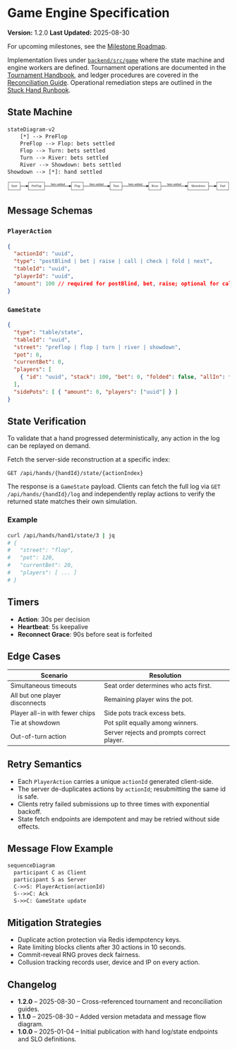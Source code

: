# Game Engine Specification

**Version:** 1.2.0
**Last Updated:** 2025-08-30

For upcoming milestones, see the [Milestone Roadmap](./roadmap.md).

Implementation lives under [`backend/src/game`](../backend/src/game) where the
state machine and engine workers are defined. Tournament operations are
documented in the [Tournament Handbook](./handbook/tournament-handbook.md), and ledger
procedures are covered in the [Reconciliation Guide](./handbook/reconciliation-guide.md).
Operational remediation steps are outlined in the [Stuck Hand Runbook](./runbooks/stuck-hand.md).

## State Machine
```mermaid
stateDiagram-v2
    [*] --> PreFlop
    PreFlop --> Flop: bets settled
    Flop --> Turn: bets settled
    Turn --> River: bets settled
    River --> Showdown: bets settled
Showdown --> [*]: hand settled
```

![Betting round state diagram](./images/betting-rounds.svg)

## Message Schemas

### `PlayerAction`
```json
{
  "actionId": "uuid",
  "type": "postBlind | bet | raise | call | check | fold | next",
  "tableId": "uuid",
  "playerId": "uuid",
  "amount": 100 // required for postBlind, bet, raise; optional for call
}
```

### `GameState`
```json
{
  "type": "table/state",
  "tableId": "uuid",
  "street": "preflop | flop | turn | river | showdown",
  "pot": 0,
  "currentBet": 0,
  "players": [
    { "id": "uuid", "stack": 100, "bet": 0, "folded": false, "allIn": false }
  ],
  "sidePots": [ { "amount": 0, "players": ["uuid"] } ]
}
```

## State Verification

To validate that a hand progressed deterministically, any action in the log can be
replayed on demand.

Fetch the server-side reconstruction at a specific index:

```http
GET /api/hands/{handId}/state/{actionIndex}
```

The response is a `GameState` payload.  Clients can fetch the full log via
`GET /api/hands/{handId}/log` and independently replay actions to verify
the returned state matches their own simulation.

### Example

```bash
curl /api/hands/hand1/state/3 | jq
# {
#   "street": "flop",
#   "pot": 120,
#   "currentBet": 20,
#   "players": [ ... ]
# }
```

## Timers

- **Action**: 30s per decision
- **Heartbeat**: 5s keepalive
- **Reconnect Grace**: 90s before seat is forfeited

## Edge Cases

| Scenario | Resolution |
|---------|-----------|
| Simultaneous timeouts | Seat order determines who acts first. |
| All but one player disconnects | Remaining player wins the pot. |
| Player all-in with fewer chips | Side pots track excess bets. |
| Tie at showdown | Pot split equally among winners. |
| Out-of-turn action | Server rejects and prompts correct player. |

## Retry Semantics

- Each `PlayerAction` carries a unique `actionId` generated client-side.
- The server de-duplicates actions by `actionId`; resubmitting the same id is safe.
- Clients retry failed submissions up to three times with exponential backoff.
- State fetch endpoints are idempotent and may be retried without side effects.

## Message Flow Example

```mermaid
sequenceDiagram
  participant C as Client
  participant S as Server
  C->>S: PlayerAction(actionId)
  S-->>C: Ack
  S->>C: GameState update
```

## Mitigation Strategies

- Duplicate action protection via Redis idempotency keys.
- Rate limiting blocks clients after 30 actions in 10 seconds.
- Commit-reveal RNG proves deck fairness.
- Collusion tracking records user, device and IP on every action.

## Changelog
- **1.2.0** – 2025-08-30 – Cross-referenced tournament and reconciliation guides.
- **1.1.0** – 2025-08-30 – Added version metadata and message flow diagram.
- **1.0.0** – 2025-01-04 – Initial publication with hand log/state endpoints and SLO definitions.
